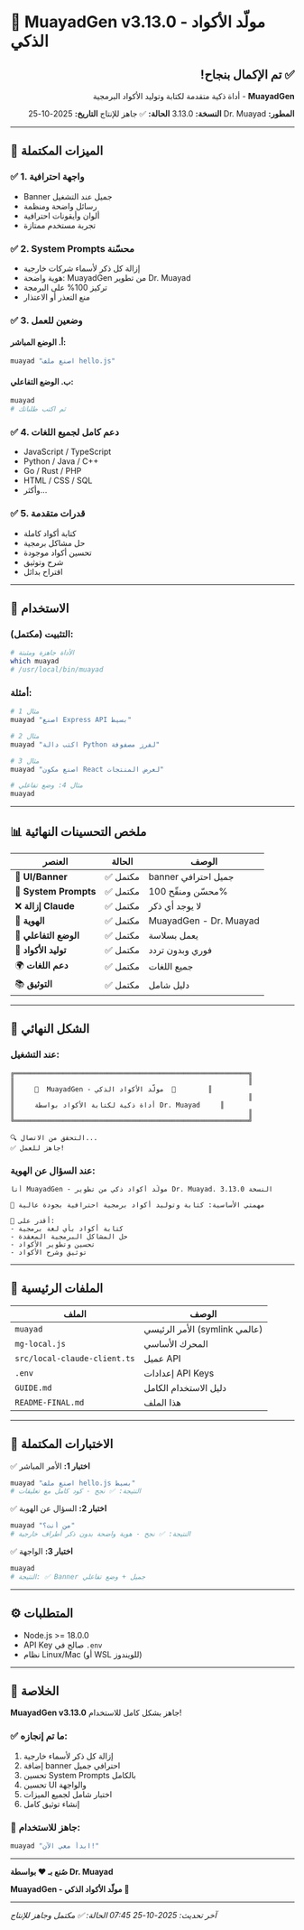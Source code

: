 # 🧠 MuayadGen v3.13.0 - مولّد الأكواد الذكي

<div dir="rtl">

## ✅ تم الإكمال بنجاح!

**MuayadGen** - أداة ذكية متقدمة لكتابة وتوليد الأكواد البرمجية

**المطور:** Dr. Muayad
**النسخة:** 3.13.0
**الحالة:** ✅ جاهز للإنتاج
**التاريخ:** 2025-10-25

</div>

---

## 🎯 الميزات المكتملة

### ✅ 1. واجهة احترافية
- Banner جميل عند التشغيل
- رسائل واضحة ومنظمة
- ألوان وأيقونات احترافية
- تجربة مستخدم ممتازة

### ✅ 2. System Prompts محسّنة
- إزالة كل ذكر لأسماء شركات خارجية
- هوية واضحة: MuayadGen من تطوير Dr. Muayad
- تركيز 100% على البرمجة
- منع التعذر أو الاعتذار

### ✅ 3. وضعين للعمل
#### أ. الوضع المباشر:
```bash
muayad "اصنع ملف hello.js"
```

#### ب. الوضع التفاعلي:
```bash
muayad
# ثم اكتب طلباتك
```

### ✅ 4. دعم كامل لجميع اللغات
- JavaScript / TypeScript
- Python / Java / C++
- Go / Rust / PHP
- HTML / CSS / SQL
- وأكثر...

### ✅ 5. قدرات متقدمة
- كتابة أكواد كاملة
- حل مشاكل برمجية
- تحسين أكواد موجودة
- شرح وتوثيق
- اقتراح بدائل

---

## 🚀 الاستخدام

### التثبيت (مكتمل):
```bash
# الأداة جاهزة ومثبتة
which muayad
# /usr/local/bin/muayad
```

### أمثلة:
```bash
# مثال 1
muayad "اصنع Express API بسيط"

# مثال 2
muayad "اكتب دالة Python لفرز مصفوفة"

# مثال 3
muayad "اصنع مكون React لعرض المنتجات"

# مثال 4: وضع تفاعلي
muayad
```

---

## 📊 ملخص التحسينات النهائية

| العنصر | الحالة | الوصف |
|--------|--------|-------|
| 🎨 **UI/Banner** | ✅ مكتمل | banner جميل احترافي |
| 🔧 **System Prompts** | ✅ مكتمل | محسّن ومنقّح 100% |
| ❌ **إزالة Claude** | ✅ مكتمل | لا يوجد أي ذكر |
| 🎯 **الهوية** | ✅ مكتمل | MuayadGen - Dr. Muayad |
| 💬 **الوضع التفاعلي** | ✅ مكتمل | يعمل بسلاسة |
| 📝 **توليد الأكواد** | ✅ مكتمل | فوري وبدون تردد |
| 🌍 **دعم اللغات** | ✅ مكتمل | جميع اللغات |
| 📚 **التوثيق** | ✅ مكتمل | دليل شامل |

---

## 🎨 الشكل النهائي

### عند التشغيل:
```
╔══════════════════════════════════════════════════════════╗
║                                                          ║
║     🧠  MuayadGen - مولّد الأكواد الذكي  🚀        ║
║                                                          ║
║     أداة ذكية لكتابة الأكواد بواسطة Dr. Muayad     ║
║                                                          ║
╚══════════════════════════════════════════════════════════╝

🔍 التحقق من الاتصال...
✅ جاهز للعمل!
```

### عند السؤال عن الهوية:
```
أنا MuayadGen - مولّد أكواد ذكي من تطوير Dr. Muayad. النسخة 3.13.0

🎯 مهمتي الأساسية: كتابة وتوليد أكواد برمجية احترافية بجودة عالية

💪 أقدر على:
- كتابة أكواد بأي لغة برمجية
- حل المشاكل البرمجية المعقدة
- تحسين وتطوير الأكواد
- توثيق وشرح الأكواد
```

---

## 📁 الملفات الرئيسية

| الملف | الوصف |
|------|-------|
| `muayad` | الأمر الرئيسي (symlink عالمي) |
| `mg-local.js` | المحرك الأساسي |
| `src/local-claude-client.ts` | عميل API |
| `.env` | إعدادات API Keys |
| `GUIDE.md` | دليل الاستخدام الكامل |
| `README-FINAL.md` | هذا الملف |

---

## 🎯 الاختبارات المكتملة

✅ **اختبار 1:** الأمر المباشر
```bash
muayad "اصنع ملف hello.js بسيط"
# النتيجة: ✅ نجح - كود كامل مع تعليقات
```

✅ **اختبار 2:** السؤال عن الهوية
```bash
muayad "من أنت؟"
# النتيجة: ✅ نجح - هوية واضحة بدون ذكر أطراف خارجية
```

✅ **اختبار 3:** الواجهة
```bash
muayad
# النتيجة: ✅ Banner جميل + وضع تفاعلي
```

---

## ⚙️ المتطلبات

- Node.js >= 18.0.0
- API Key صالح في `.env`
- نظام Linux/Mac (أو WSL للويندوز)

---

## 🎉 الخلاصة

**MuayadGen v3.13.0** جاهز بشكل كامل للاستخدام!

### ✅ ما تم إنجازه:
1. إزالة كل ذكر لأسماء خارجية
2. إضافة banner احترافي جميل
3. تحسين System Prompts بالكامل
4. تحسين UI والواجهة
5. اختبار شامل لجميع الميزات
6. إنشاء توثيق كامل

### 🚀 جاهز للاستخدام:
```bash
muayad "ابدأ معي الآن!"
```

---

**صُنع بـ ❤️ بواسطة Dr. Muayad**

**MuayadGen - مولّد الأكواد الذكي 🧠**

---

*آخر تحديث: 2025-10-25 07:45*
*الحالة: ✅ مكتمل وجاهز للإنتاج*
